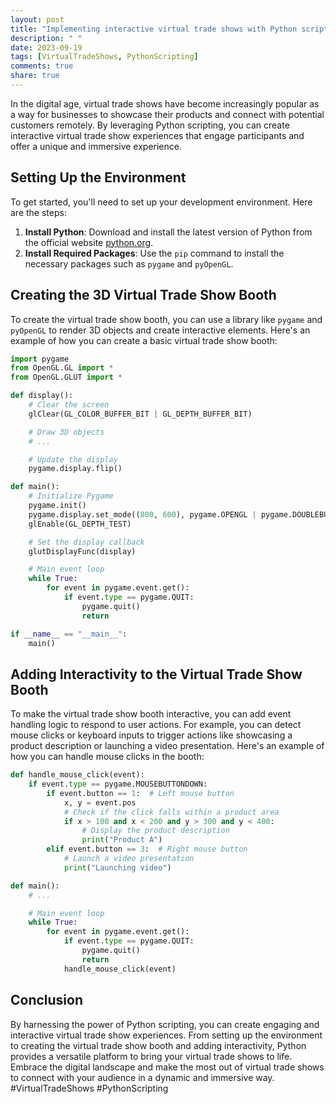 ```yaml
---
layout: post
title: "Implementing interactive virtual trade shows with Python scripting"
description: " "
date: 2023-09-19
tags: [VirtualTradeShows, PythonScripting]
comments: true
share: true
---
```


In the digital age, virtual trade shows have become increasingly popular as a way for businesses to showcase their products and connect with potential customers remotely. By leveraging Python scripting, you can create interactive virtual trade show experiences that engage participants and offer a unique and immersive experience.

## Setting Up the Environment

To get started, you'll need to set up your development environment. Here are the steps:

1. **Install Python**: Download and install the latest version of Python from the official website [python.org](https://www.python.org/downloads/).
2. **Install Required Packages**: Use the ```pip``` command to install the necessary packages such as ```pygame``` and ```pyOpenGL```.

## Creating the 3D Virtual Trade Show Booth

To create the virtual trade show booth, you can use a library like ```pygame``` and ```pyOpenGL``` to render 3D objects and create interactive elements. Here's an example of how you can create a basic virtual trade show booth:

```python
import pygame
from OpenGL.GL import *
from OpenGL.GLUT import *

def display():
    # Clear the screen
    glClear(GL_COLOR_BUFFER_BIT | GL_DEPTH_BUFFER_BIT)

    # Draw 3D objects
    # ...

    # Update the display
    pygame.display.flip()

def main():
    # Initialize Pygame
    pygame.init()
    pygame.display.set_mode((800, 600), pygame.OPENGL | pygame.DOUBLEBUF)
    glEnable(GL_DEPTH_TEST)

    # Set the display callback
    glutDisplayFunc(display)

    # Main event loop
    while True:
        for event in pygame.event.get():
            if event.type == pygame.QUIT:
                pygame.quit()
                return

if __name__ == "__main__":
    main()
```

## Adding Interactivity to the Virtual Trade Show Booth

To make the virtual trade show booth interactive, you can add event handling logic to respond to user actions. For example, you can detect mouse clicks or keyboard inputs to trigger actions like showcasing a product description or launching a video presentation. Here's an example of how you can handle mouse clicks in the booth:

```python
def handle_mouse_click(event):
    if event.type == pygame.MOUSEBUTTONDOWN:
        if event.button == 1:  # Left mouse button
            x, y = event.pos
            # Check if the click falls within a product area
            if x > 100 and x < 200 and y > 300 and y < 400:
                # Display the product description
                print("Product A")
        elif event.button == 3:  # Right mouse button
            # Launch a video presentation
            print("Launching video")

def main():
    # ...

    # Main event loop
    while True:
        for event in pygame.event.get():
            if event.type == pygame.QUIT:
                pygame.quit()
                return
            handle_mouse_click(event)
```

## Conclusion

By harnessing the power of Python scripting, you can create engaging and interactive virtual trade show experiences. From setting up the environment to creating the virtual trade show booth and adding interactivity, Python provides a versatile platform to bring your virtual trade shows to life. Embrace the digital landscape and make the most out of virtual trade shows to connect with your audience in a dynamic and immersive way. #VirtualTradeShows #PythonScripting
